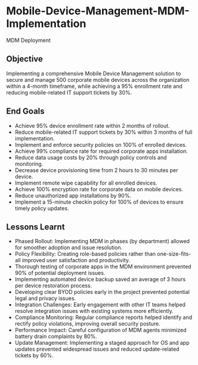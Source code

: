 # Mobile-Device-Management-MDM-Implementation
MDM Deployment
## Objective
Implementing a comprehensive Mobile Device Management solution to secure and manage 500 corporate mobile devices across the organization within a 4-month timeframe, while achieving a 95% enrollment rate and reducing mobile-related IT support tickets by 30%.

## End Goals
- Achieve 95% device enrollment rate within 2 months of rollout.
- Reduce mobile-related IT support tickets by 30% within 3 months of full implementation.
- Implement and enforce security policies on 100% of enrolled devices.
- Achieve 99% compliance rate for required corporate apps installation.
- Reduce data usage costs by 20% through policy controls and monitoring.
- Decrease device provisioning time from 2 hours to 30 minutes per device.
- Implement remote wipe capability for all enrolled devices.
- Achieve 100% encryption rate for corporate data on mobile devices.
- Reduce unauthorized app installations by 90%.
- Implement a 15-minute checkin policy for 100% of devices to ensure timely policy updates.

## Lessons Learnt
- Phased Rollout: Implementing MDM in phases (by department) allowed for smoother adoption and issue resolution.
- Policy Flexibility: Creating role-based policies rather than one-size-fits-all improved user satisfaction and productivity.
- Thorough testing of corporate apps in the MDM environment prevented 90% of potential deployment issues.
- Implementing automated device backup saved an average of 3 hours per device restoration process.
- Developing clear BYOD policies early in the project prevented potential legal and privacy issues.
- Integration Challenges: Early engagement with other IT teams helped resolve integration issues with existing systems more efficiently.
- Compliance Monitoring: Regular compliance reports helped identify and rectify policy violations, improving overall security posture.
- Performance Impact: Careful configuration of MDM agents minimized battery drain complaints by 80%.
- Update Management: Implementing a staged approach for OS and app updates prevented widespread issues and reduced update-related tickets by 60%.
